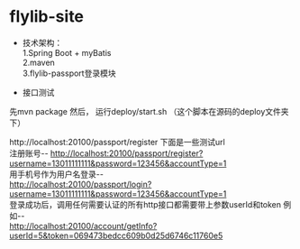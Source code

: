 # flylib-site
- 技术架构： <br/>
1.Spring Boot + myBatis <br/>
2.maven <br/>
3.flylib-passport登录模块 <br/>

- 接口测试 <br/>

先mvn package
然后， 运行deploy/start.sh （这个脚本在源码的deploy文件夹下）

http://localhost:20100/passport/register
下面是一些测试url<br/>
注册账号--
<a href="http://localhost:20100/passport/register?username=13011111111&password=123456&accountType=1">http://localhost:20100/passport/register?username=13011111111&password=123456&accountType=1</a>
<br/>
用手机号作为用户名登录--
<br/>
<a href="http://localhost:20100/passport/login?username=13011111111&password=123456&accountType=1">
http://localhost:20100/passport/login?username=13011111111&password=123456&accountType=1
</a><br/>
登录成功后，调用任何需要认证的所有http接口都需要带上参数userId和token
例如--<br/>
<a href="http://localhost:20100/account/getInfo?userId=5&token=069473bedcc609b0d25d6746c11760e5">http://localhost:20100/account/getInfo?userId=5&token=069473bedcc609b0d25d6746c11760e5</a>
<br/>

